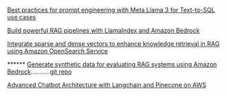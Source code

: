 [Best practices for prompt engineering with Meta Llama 3 for Text-to-SQL use cases](https://aws.amazon.com/blogs/machine-learning/best-practices-for-prompt-engineering-with-meta-llama-3-for-text-to-sql-use-cases/)


[Build powerful RAG pipelines with LlamaIndex and Amazon Bedrock](https://aws.amazon.com/blogs/machine-learning/build-powerful-rag-pipelines-with-llamaindex-and-amazon-bedrock/)


[Integrate sparse and dense vectors to enhance knowledge retrieval in RAG using Amazon OpenSearch Service](https://aws.amazon.com/blogs/big-data/integrate-sparse-and-dense-vectors-to-enhance-knowledge-retrieval-in-rag-using-amazon-opensearch-service/)


****** [Generate synthetic data for evaluating RAG systems using Amazon Bedrock](https://aws.amazon.com/blogs/machine-learning/generate-synthetic-data-for-evaluating-rag-systems-using-amazon-bedrock/)...........[git repo](https://github.com/aws-samples/generating-synthetic-datasets-for-evaluating-retrieval-augmented-generation-systems/tree/main)


[Advanced Chatbot Architecture with Langchain and Pinecone on AWS](https://bhavikjikadara.medium.com/advanced-chatbot-architecture-with-langchain-and-pinecone-on-aws-c48ae00e4f5c)
